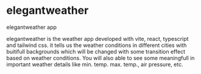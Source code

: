 # elegantweather
elegantweather app

elegantweather is the weather app developed with vite, react, typescript and tailwind css. it tells us the weather conditions in different cities with buitifull backgrounds which will be changed with some transition effect based on weather conditions. You will also able to see some meaningfull in important weather details like min. temp. max. temp., air pressure, etc.

